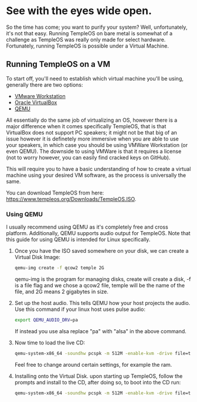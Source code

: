 # See with the eyes wide open.
So the time has come; you want to purify your system? Well, unfortunately, it's not that easy. Running TempleOS on bare metal is somewhat of a challenge as TempleOS was really only made for select hardware. Fortunately, running TempleOS is possible under a Virtual Machine.

## Running TempleOS on a VM
To start off, you'll need to establish which virtual machine you'll be using, generally there are two options:
* [VMware Workstation](https://www.vmware.com/au/products/workstation-player.html)
* [Oracle VirtualBox](https://www.virtualbox.org/)
* [QEMU](https://www.qemu.org/)

All essentially do the same job of virtualizing an OS, however there is a major difference when it comes specifically TempleOS, that is that VirtualBox does not support PC speakers; it might not be that big of an issue however it is definetely more immersive when you are able to use your speakers, in which case you should be using VMWare Workstation (or even QEMU). The downside to using VMWare is that it requires a license (not to worry however, you can easily find cracked keys on GitHub).

This will require you to have a basic understanding of how to create a virtual machine using your desired VM software, as  the process is universally the same.

You can download TempleOS from here: https://www.templeos.org/Downloads/TempleOS.ISO.

### Using QEMU
I usually recommend using QEMU as it's completely free and cross platform. Additionally, QEMU supports audio output for TempleOS. Note that this guide for using QEMU is intended for Linux specifically.

1. Once you have the ISO saved somewhere on your disk, we can create a Virtual Disk Image:
    ```sh
    qemu-img create -f qcow2 temple 2G
    ```
    qemu-img is the program for managing disks, create will create a disk, -f is a file flag and we chose a qcow2 file, temple will be the name of the file, and 2G means 2 gigabytes in size.

2. Set up the host audio. This tells QEMU how your host projects the audio. Use this command if your linux host uses pulse audio:
    ```sh
    export QEMU_AUDIO_DRV=pa
    ```
    If instead you use alsa replace "pa" with "alsa" in the above command.

3. Now time to load the live CD:
    ```sh
    qemu-system-x86_64 -soundhw pcspk -m 512M -enable-kvm -drive file=temple -cdrom TempleOS.ISO -boot order=d
    ```
    Feel free to change around certain settings, for example the ram.

4. Installing onto the Virtual Disk.
    upon starting up TempleOS, follow the prompts and install to the CD, after doing so, to boot into the CD run:
    ```sh
    qemu-system-x86_64 -soundhw pcspk -m 512M -enable-kvm -drive file=temple
    ```
